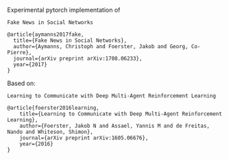 Experimental pytorch implementation of 

    Fake News in Social Networks

    @article{aymanns2017fake,
      title={Fake News in Social Networks},
      author={Aymanns, Christoph and Foerster, Jakob and Georg, Co-Pierre},
      journal={arXiv preprint arXiv:1708.06233},
      year={2017}
    }

Based on:

    Learning to Communicate with Deep Multi-Agent Reinforcement Learning

    @article{foerster2016learning,
        title={Learning to Communicate with Deep Multi-Agent Reinforcement Learning},
        author={Foerster, Jakob N and Assael, Yannis M and de Freitas, Nando and Whiteson, Shimon},
        journal={arXiv preprint arXiv:1605.06676},
        year={2016}
    }
